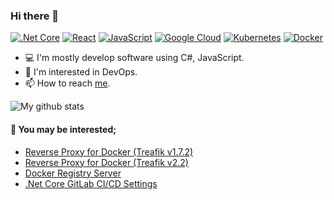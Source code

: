 ### Hi there 👋


[![.Net Core](https://img.shields.io/badge/.Net%20Core-512BD4?logo=.net&logoColor=white ".Net Core")](https://docs.microsoft.com/en-us/aspnet/core/introduction-to-aspnet-core?view=aspnetcore-6.0 ".Net Core")
[![React](https://img.shields.io/badge/React-61DAFB?logo=react&logoColor=white "React")](https://reactjs.org/ "React") [![JavaScript](https://img.shields.io/badge/JavaScript-F7DF1E?logo=JavaScript&logoColor=black "JavaScript")](https://www.javascript.com/ "JavaScript") [![Google Cloud](https://img.shields.io/badge/Google%20Cloud-4285F4?logo=Google%20Cloud&logoColor=white "Google Cloud")](https://cloud.google.com/ "Google Cloud") [![Kubernetes](https://img.shields.io/badge/Kubernetes-326CE5?logo=Kubernetes&logoColor=white "Kubernetes")](https://kubernetes.io/ "Kubernetes") [![Docker](https://img.shields.io/badge/Docker-2496ED?logo=Docker&logoColor=white "Docker")](https://www.docker.com/ "Docker")

- 💻  I'm mostly develop software using C#, JavaScript.
- 🚀  I'm interested in DevOps.
- 📫  How to reach [me](http://barisates.com/ "me").


![My github stats](https://github-readme-stats.vercel.app/api?username=barisates&hide_border=true&show_icons=true&custom_title=GitHub%20Stats)



#### 💾 You may be interested;
- [Reverse Proxy for Docker (Treafik v1.7.2)](https://github.com/barisates/traefik-reverse-proxy-for-docker "Reverse Proxy for Docker (Treafik v1.7.2)")
- [Reverse Proxy for Docker (Treafik v2.2)](https://github.com/barisates/traefik-v2-reverse-proxy-for-docker "Reverse Proxy for Docker (Treafik v2.2)")
- [Docker Registry Server](https://github.com/barisates/docker-registry-server "Docker Registry Server")
- [.Net Core GitLab CI/CD Settings](https://github.com/barisates/dotnet-core-gitlab-ci-cd-settings ".Net Core GitLab CI/CD Settings")

<!--

[![ReadMe Card](https://github-readme-stats.vercel.app/api/pin/?username=barisates&repo=rotativa-pdf-dotnet-core-docker-example)](https://github.com/barisates/rotativa-pdf-dotnet-core-docker-example)
[![ReadMe Card](https://github-readme-stats.vercel.app/api/pin/?username=barisates&repo=react-session-api)](https://github.com/barisates/react-session-api)


**barisates/barisates** is a ✨ _special_ ✨ repository because its `README.md` (this file) appears on your GitHub profile.

![Top Langs](https://github-readme-stats.vercel.app/api/top-langs/?username=barisates&layout=compact)

- :computer: I’m currently working on [TRA](https://github.com/TRA-Information-Technologies "TRA")
- :moneybag: I’m currently learning Cryptocurrency Technologies


Here are some ideas to get you started:

- 🔭 I’m currently working on ...
- 🌱 I’m currently learning ...
- 👯 I’m looking to collaborate on ...
- 🤔 I’m looking for help with ...
- 💬 Ask me about ...
- 📫 How to reach me: ...
- 😄 Pronouns: ...
- ⚡ Fun fact: ...
-->
